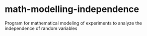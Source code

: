 # math-modelling-independence
Program for mathematical modeling of experiments to analyze the independence of random variables

